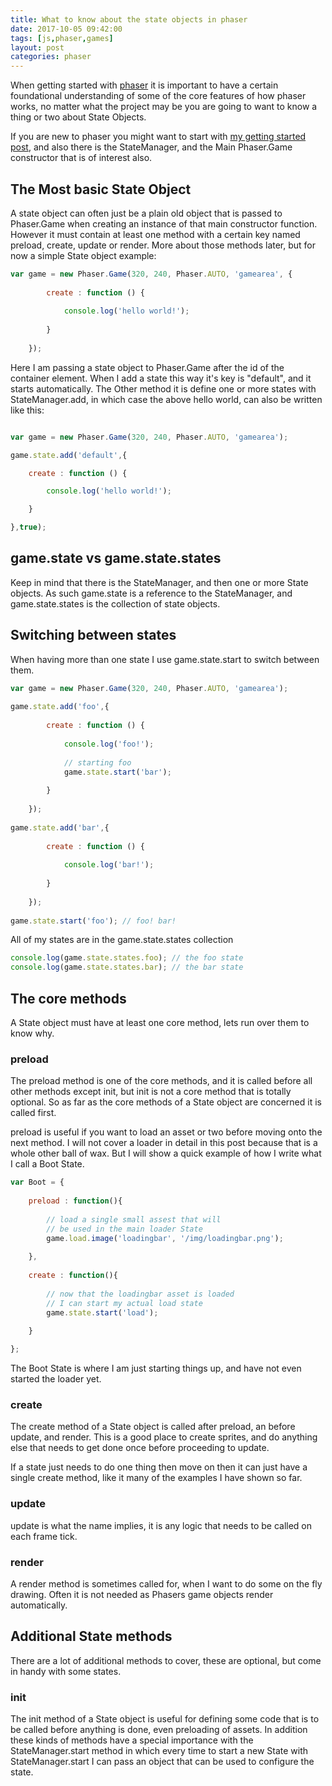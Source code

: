 ```yaml
---
title: What to know about the state objects in phaser
date: 2017-10-05 09:42:00
tags: [js,phaser,games]
layout: post
categories: phaser
---
```


When getting started with [phaser](http://phaser.io) it is important to have a certain foundational understanding of some of the core features of how phaser works, no matter what the project may be you are going to want to know a thing or two about State Objects.

If you are new to phaser you might want to start with [my getting started post](/2017/10/04/phaser-getting-started/), and also there is the StateManager, and the Main Phaser.Game constructor that is of interest also.

<!-- more -->

## The Most basic State Object

A state object can often just be a plain old object that is passed to Phaser.Game when creating an instance of that main constructor function. However it must contain at least one method with a certain key named preload, create, update or render. More about those methods later, but for now a simple State object example:

```js
var game = new Phaser.Game(320, 240, Phaser.AUTO, 'gamearea', {
 
        create : function () {
 
            console.log('hello world!');
 
        }
 
    });
```

Here I am passing a state object to Phaser.Game after the id of the container element. When I add a state this way it's key is "default", and it starts automatically. The Other method it is define one or more states with StateManager.add, in which case the above hello world, can also be written like this:

```js

var game = new Phaser.Game(320, 240, Phaser.AUTO, 'gamearea');

game.state.add('default',{

    create : function () {

        console.log('hello world!');

    }

},true);
```

## game.state vs game.state.states

Keep in mind that there is the StateManager, and then one or more State objects. As such game.state is a reference to the StateManager, and game.state.states is the collection of state objects.

## Switching between states

When having more than one state I use game.state.start to switch between them.

```js
var game = new Phaser.Game(320, 240, Phaser.AUTO, 'gamearea');
 
game.state.add('foo',{
 
        create : function () {
 
            console.log('foo!');
 
            // starting foo
            game.state.start('bar');
 
        }
 
    });
 
game.state.add('bar',{
 
        create : function () {
 
            console.log('bar!');
 
        }
 
    });
 
game.state.start('foo'); // foo! bar!
```

All of my states are in the game.state.states collection

```js
console.log(game.state.states.foo); // the foo state
console.log(game.state.states.bar); // the bar state
```

## The core methods

A State object must have at least one core method, lets run over them to know why.

### preload

The preload method is one of the core methods, and it is called before all other methods except init, but init is not a core method that is totally optional. So as far as the core methods of a State object are concerned it is called first.

preload is useful if you want to load an asset or two before moving onto the next method. I will not cover a loader in detail in this post because that is a whole other ball of wax. But I will show a quick example of how I write what I call a Boot State.

```js
var Boot = {
 
    preload : function(){
 
        // load a single small assest that will
        // be used in the main loader State
        game.load.image('loadingbar', '/img/loadingbar.png');
 
    },
 
    create : function(){
 
        // now that the loadingbar asset is loaded
        // I can start my actual load state
        game.state.start('load');
 
    }

};
```

The Boot State is where I am just starting things up, and have not even started the loader yet.

### create

The create method of a State object is called after preload, an before update, and render. This is a good place to create sprites, and do anything else that needs to get done once before proceeding to update.

If a state just needs to do one thing then move on then it can just have a single create method, like it many of the examples I have shown so far.

### update

update is what the name implies, it is any logic that needs to be called on each frame tick.

### render

A render method is sometimes called for, when I want to do some on the fly drawing. Often it is not needed as Phasers game objects render automatically.

## Additional State methods

There are a lot of additional methods to cover, these are optional, but come in handy with some states.

### init

The init method of a State object is useful for defining some code that is to be called before anything is done, even preloading of assets. In addition these kinds of methods have a special importance with the StateManager.start method in which every time to start a new State with StateManager.start I can pass an object that can be used to configure the state.